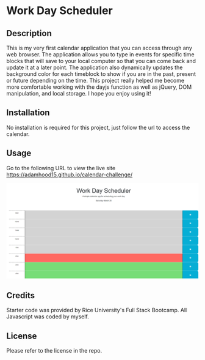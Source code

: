 # Work Day Scheduler

## Description  
This is my very first calendar application that you can access through any web browser. The application allows you to type in events for specific time blocks that will save to your local computer so that you can come back and update it at a later point. The application also dynamically updates the background color for each timeblock to show if you are in the past, present or future depending on the time. This project really helped me become more comfortable working with the dayjs function as well as jQuery, DOM manipulation, and local storage. I hope you enjoy using it!

## Installation
No installation is required for this project, just follow the url to access the calendar. 

## Usage
Go to the following URL to view the live site https://adamhood15.github.io/calendar-challenge/ 

![Webpage screenshot](./Assets/Screenshot%202023-03-25%20140242.png)

## Credits
Starter code was provided by Rice University's Full Stack Bootcamp. All Javascript was coded by myself. 

## License
Please refer to the license in the repo.